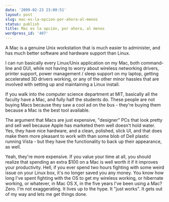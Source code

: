 ```yaml
---
date: '2009-02-23 23:00:51'
layout: post
slug: mac-es-la-opcion-por-ahora-al-menos
status: publish
title: Mac es la opción, por ahora, al menos
wordpress_id: '407'
---
```


A Mac is a genuine Unix workstation that is much easier to administer, and has much better software and hardware support than Linux.  
  
I can run basically every Linux/Unix application on my Mac, both command-line and GUI, while not having to worry about wireless networking drivers, printer support, power management / sleep support on my laptop, getting accelerated 3D drivers working, or any of the other minor hassles that are involved with setting up and maintaining a Linux install.  
  
If you walk into the computer science department at MIT, basically all the faculty have a Mac, and fully half the students do. These people are not buying Macs because they saw a cool ad on the bus - they're buying them because a Mac is the best tool available.  
  
The argument that Macs are just expensive, "designer" PCs that look pretty and sell well because Apple has marketed them well doesn't hold water. Yes, they have nice hardware, and a clean, polished, slick UI, and that does make them more pleasant to work with than some blob of Dell plastic running Vista - but they have the functionality to back up their appearance, as well.  
  
Yeah, they're more expensive. If you value your time at all, you should realize that spending an extra $100 on a Mac is well worth it if it improves your productivity. Hell, if you ever spend two hours fighting with some weird issue on your Linux box, it's no longer saved you any money. You know how long I've spent fighting with the OS to get my wireless working, or hibernate working, or whatever, in Mac OS X, in the five years I've been using a Mac? Zero. I'm not exaggerating. It lives up to the hype. It "just works". It gets out of my way and lets me get things done.
